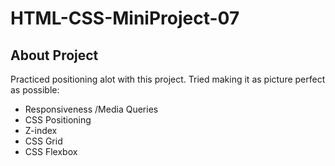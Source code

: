 # HTML-CSS-MiniProject-07
## About Project
Practiced positioning alot with this project. Tried making it as picture perfect as possible:

- Responsiveness /Media Queries
- CSS Positioning
- Z-index
- CSS Grid
- CSS Flexbox
